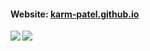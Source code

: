 #### Website: [karm-patel.github.io](https://karm-patel.github.io/)

<a href="https://github.com/anuraghazra/github-readme-stats">
<img align="left" src="https://github-readme-stats.vercel.app/api?username=karm-patel&count_private=true&show_icons=true&theme=radical" />
</a>
<a href="https://github.com/anuraghazra/convoychat">
<img align="center" src="https://github-readme-stats.vercel.app/api/top-langs/?username=karm-patel&layout=compact" />
</a>
